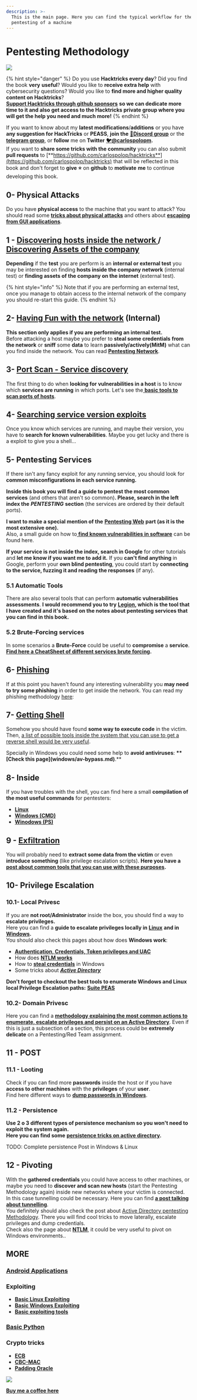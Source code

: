 ```yaml
---
description: >-
  This is the main page. Here you can find the typical workflow for the
  pentesting of a machine
---
```


# Pentesting Methodology

![](<.gitbook/assets/portada 2.png>)

{% hint style="danger" %}
Do you use **Hacktricks every day**? Did you find the book **very** **useful**? Would you like to **receive extra help** with cybersecurity questions? Would you like to **find more and higher quality content on Hacktricks**?\
[**Support Hacktricks through github sponsors**](https://github.com/sponsors/carlospolop) **so we can dedicate more time to it and also get access to the Hacktricks private group where you will get the help you need and much more!**
{% endhint %}

If you want to know about my **latest modifications**/**additions** or you have **any suggestion for HackTricks** or **PEASS**, **join the** [**💬**](https://emojipedia.org/speech-balloon/)[**Discord group**](https://discord.gg/hRep4RUj7f) or the [**telegram group**](https://t.me/peass), or **follow** me on **Twitter** [**🐦**](https://github.com/carlospolop/hacktricks/tree/7af18b62b3bdc423e11444677a6a73d4043511e9/\[https:/emojipedia.org/bird/README.md)[**@carlospolopm**](https://twitter.com/carlospolopm)**.**\
If you want to **share some tricks with the community** you can also submit **pull requests** to [**https://github.com/carlospolop/hacktricks**](https://github.com/carlospolop/hacktricks) that will be reflected in this book and don't forget to **give ⭐** on **github** to **motivate** **me** to continue developing this book.

## 0- Physical Attacks

Do you have **physical access** to the machine that you want to attack? You should read some [**tricks about physical attacks**](physical-attacks/physical-attacks.md) and others about [**escaping from GUI applications**](physical-attacks/escaping-from-gui-applications/).

## 1 - [Discovering hosts inside the network ](pentesting/pentesting-network/#discovering-hosts)/ [Discovering Assets of the company](external-recon-methodology/)

**Depending** if the **test** you are perform is an **internal or external test** you may be interested on finding **hosts inside the company network** (internal test) or **finding assets of the company on the internet** (external test).

{% hint style="info" %}
Note that if you are performing an external test, once you manage to obtain access to the internal network of the company you should re-start this guide.
{% endhint %}

## **2-** [**Having Fun with the network**](pentesting/pentesting-network/) **(Internal)**

**This section only applies if you are performing an internal test.**\
Before attacking a host maybe you prefer to **steal some credentials** **from the network** or **sniff** some **data** to learn **passively/actively(MitM)** what can you find inside the network. You can read [**Pentesting Network**](pentesting/pentesting-network/#sniffing).

## 3- [Port Scan - Service discovery](pentesting/pentesting-network/#scanning-hosts)

The first thing to do when **looking for vulnerabilities in a host** is to know which **services are running** in which ports. Let's see the[ **basic tools to scan ports of hosts**](pentesting/pentesting-network/#scanning-hosts).

## **4-** [Searching service version exploits](search-exploits.md)

Once you know which services are running, and maybe their version, you have to **search for known vulnerabilities**. Maybe you get lucky and there is a exploit to give you a shell...

## **5-** Pentesting Services

If there isn't any fancy exploit for any running service, you should look for **common misconfigurations in each service running.**

**Inside this book you will find a guide to pentest the most common services** (and others that aren't so common)**. Please, search in the left index the** _**PENTESTING**_ **section** (the services are ordered by their default ports).

**I want to make a special mention of the** [**Pentesting Web**](pentesting/pentesting-web/) **part (as it is the most extensive one).**\
Also, a small guide on how to[ **find known vulnerabilities in software**](search-exploits.md) can be found here.

**If your service is not inside the index, search in Google** for other tutorials and **let me know if you want me to add it.** If you **can't find anything** in Google, perform your **own blind pentesting**, you could start by **connecting to the service, fuzzing it and reading the responses** (if any).

### 5.1 Automatic Tools

There are also several tools that can perform **automatic vulnerabilities assessments**. **I would recommend you to try** [**Legion**](https://github.com/carlospolop/legion)**, which is the tool that I have created and it's based on the notes about pentesting services that you can find in this book.**

### **5.2 Brute-Forcing services**

In some scenarios a **Brute-Force** could be useful to **compromise** a **service**. [**Find here a CheatSheet of different services brute forcing**](brute-force.md)**.**

## 6- [Phishing](phishing-methodology/)

If at this point you haven't found any interesting vulnerability you **may need to try some phishing** in order to get inside the network. You can read my phishing methodology [here](phishing-methodology/):

## **7-** [**Getting Shell**](shells/shells/)

Somehow you should have found **some way to execute code** in the victim. Then, [a list of possible tools inside the system that you can use to get a reverse shell would be very useful](shells/shells/).

Specially in Windows you could need some help to **avoid antiviruses**: **\*\*\[Check this page]\(windows/av-bypass.md)**.\*\*

## 8- Inside

If you have troubles with the shell, you can find here a small **compilation of the most useful commands** for pentesters:

* [**Linux**](linux-unix/useful-linux-commands/)
* [**Windows (CMD)**](windows/basic-cmd-for-pentesters.md)
* [**Winodows (PS)**](windows/basic-powershell-for-pentesters/)

## **9 -** [**Exfiltration**](exfiltration.md)

You will probably need to **extract some data from the victim** or even **introduce something** (like privilege escalation scripts). **Here you have a** [**post about common tools that you can use with these purposes**](exfiltration.md)**.**

## **10- Privilege Escalation**

### **10.1- Local Privesc**

If you are **not root/Administrator** inside the box, you should find a way to **escalate privileges.**\
Here you can find a **guide to escalate privileges locally in** [**Linux**](linux-unix/privilege-escalation/) **and in** [**Windows**](windows/windows-local-privilege-escalation/)**.**\
You should also check this pages about how does **Windows work**:

* [**Authentication, Credentials, Token privileges and UAC**](windows/authentication-credentials-uac-and-efs.md)
* How does [**NTLM works**](windows/ntlm/)
* How to [**steal credentials**](windows/stealing-credentials/) in Windows
* Some tricks about [_**Active Directory**_](windows/active-directory-methodology/)

**Don't forget to checkout the best tools to enumerate Windows and Linux local Privilege Escalation paths:** [**Suite PEAS**](https://github.com/carlospolop/privilege-escalation-awesome-scripts-suite)

### **10.2- Domain Privesc**

Here you can find a [**methodology explaining the most common actions to enumerate, escalate privileges and persist on an Active Directory**](windows/active-directory-methodology/). Even if this is just a subsection of a section, this process could be **extremely delicate** on a Pentesting/Red Team assignment.

## 11 - POST

### **11**.1 - Looting

Check if you can find more **passwords** inside the host or if you have **access to other machines** with the **privileges** of your **user**.\
Find here different ways to [**dump passwords in Windows**](windows/stealing-credentials/).

### 11.2 - Persistence

**Use 2 o 3 different types of persistence mechanism so you won't need to exploit the system again.**\
**Here you can find some** [**persistence tricks on active directory**](windows/active-directory-methodology/#persistence)**.**

TODO: Complete persistence Post in Windows & Linux

## 12 - Pivoting

With the **gathered credentials** you could have access to other machines, or maybe you need to **discover and scan new hosts** (start the Pentesting Methodology again) inside new networks where your victim is connected.\
In this case tunnelling could be necessary. Here you can find [**a post talking about tunnelling**](tunneling-and-port-forwarding.md).\
You definitely should also check the post about [Active Directory pentesting Methodology](windows/active-directory-methodology/). There you will find cool tricks to move laterally, escalate privileges and dump credentials.\
Check also the page about [**NTLM**](windows/ntlm/), it could be very useful to pivot on Windows environments..

## MORE

### [Android Applications](mobile-apps-pentesting/android-app-pentesting/)

### **Exploiting**

* [**Basic Linux Exploiting**](exploiting/linux-exploiting-basic-esp/)
* [**Basic Windows Exploiting**](exploiting/windows-exploiting-basic-guide-oscp-lvl.md)
* [**Basic exploiting tools**](exploiting/tools/)

### [**Basic Python**](misc/basic-python/)

### **Crypto tricks**

* [**ECB**](cryptography/electronic-code-book-ecb.md)
* [**CBC-MAC**](cryptography/cipher-block-chaining-cbc-mac-priv.md)
* [**Padding Oracle**](cryptography/padding-oracle-priv.md)

![](<.gitbook/assets/68747470733a2f2f7777772e6275796d6561636f666665652e636f6d2f6173736574732f696d672f637573746f6d5f696d616765732f6f72616e67655f696d672e706e67 (6) (4) (1) (1) (1).png>)

​[**Buy me a coffee here**](https://www.buymeacoffee.com/carlospolop)
